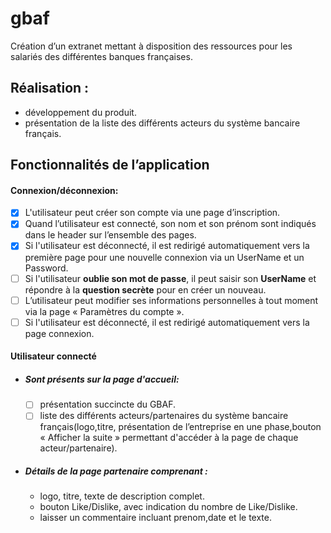 # gbaf
Création d’un extranet mettant à disposition des ressources pour les salariés
des différentes banques françaises.
## Réalisation :
- développement du produit.
- présentation de la liste des différents acteurs du système bancaire français.

## Fonctionnalités de l’application

#### Connexion/déconnexion:
- [x] L'utilisateur peut créer son compte via une page d’inscription.
- [x] Quand l’utilisateur est connecté, son nom et son prénom sont indiqués dans le ​header ​sur l’ensemble des pages.
- [x] Si l'utilisateur est déconnecté, il est redirigé automatiquement vers la première page pour une nouvelle connexion via un UserName et un Password.
- [ ] Si l'utilisateur **oublie son mot de passe**, il peut saisir son **UserName** et répondre à la **question secrète** pour en créer un nouveau.
- [ ] L’utilisateur peut modifier ses informations personnelles à tout moment via la page « Paramètres du compte ».
- [ ] Si l'utilisateur est déconnecté, il est redirigé automatiquement vers la page connexion.

#### Utilisateur connecté
- ##### Sont présents sur la page d'accueil:
    - [ ] présentation succincte du GBAF.
    - [ ] liste des différents acteurs/partenaires du système bancaire français(logo,titre, présentation de l’entreprise en une phase,bouton « Afficher la suite » permettant d'accéder à la page de chaque acteur/partenaire).
- ##### Détails de la page partenaire comprenant :
    - logo, titre, texte de description complet.
    - bouton Like/Dislike, avec indication du nombre de Like/Dislike.
    - laisser un commentaire incluant prenom,date et le texte.